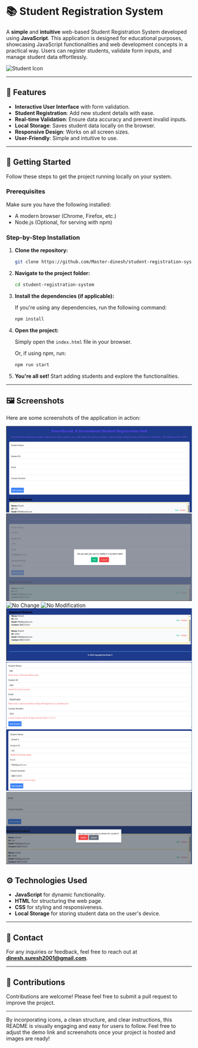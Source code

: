 # 📚 Student Registration System

A **simple** and **intuitive** web-based Student Registration System developed using **JavaScript**. This application is designed for educational purposes, showcasing JavaScript functionalities and web development concepts in a practical way. Users can register students, validate form inputs, and manage student data effortlessly. 

![Student Icon](./img/Favicon.png)

---

## 📝 Features

- **Interactive User Interface** with form validation.
- **Student Registration**: Add new student details with ease.
- **Real-time Validation**: Ensure data accuracy and prevent invalid inputs.
- **Local Storage**: Saves student data locally on the browser.
- **Responsive Design**: Works on all screen sizes.
- **User-Friendly**: Simple and intuitive to use.

---

## 🚀 Getting Started

Follow these steps to get the project running locally on your system.

### Prerequisites

Make sure you have the following installed:
- A modern browser (Chrome, Firefox, etc.)
- Node.js (Optional, for serving with npm)

### Step-by-Step Installation

1. **Clone the repository:**

   ```bash
   git clone https://github.com/Master-dinesh/student-registration-system.git
   ```

2. **Navigate to the project folder:**

   ```bash
   cd student-registration-system
   ```

3. **Install the dependencies (if applicable):**

   If you're using any dependencies, run the following command:

   ```bash
   npm install
   ```

4. **Open the project:**

   Simply open the `index.html` file in your browser.

   Or, if using npm, run:

   ```bash
   npm run start
   ```

5. **You're all set!** Start adding students and explore the functionalities.

---
## 🖼️ Screenshots
Here are some screenshots of the application in action:

![Home Page](img/Screenshots/Home_Page.png)
![Modifying Data](img/Screenshots/Modifying_Data.png)
![No Change](img/Screenshots/No_change.png)
![No Modification](img/Screenshots/No_modification.png)
![Registered Student](img/Screenshots/Registered_Student.png)
![Only Valid Inputs](img/Screenshots/Only_Valid_Inputs.png)
![Unique ID and Phone Number](img/Screenshots/Unique_ID_and_Phone_number.png)
![Delete Option](img/Screenshots/Delete_Option.png)



## ⚙️ Technologies Used

- **JavaScript** for dynamic functionality.
- **HTML** for structuring the web page.
- **CSS** for styling and responsiveness.
- **Local Storage** for storing student data on the user's device.

---

## 📧 Contact

For any inquiries or feedback, feel free to reach out at **dinesh.suresh2001@gmail.com**.

---

## 🌟 Contributions

Contributions are welcome! Please feel free to submit a pull request to improve the project.

---

By incorporating icons, a clean structure, and clear instructions, this README is visually engaging and easy for users to follow. Feel free to adjust the demo link and screenshots once your project is hosted and images are ready!
